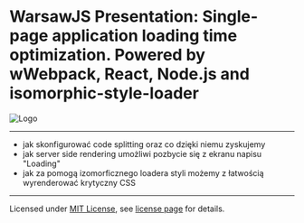 # WarsawJS Presentation: Single-page application loading time optimization. Powered by wWebpack, React, Node.js and isomorphic-style-loader

![Logo](/pictures/logo/warsawjs-logo-light.png)

---

 - jak skonfigurować code splitting oraz co dzięki niemu zyskujemy
 - jak server side rendering umożliwi pozbycie się z ekranu napisu "Loading"
 - jak za pomogą izomorficznego loadera styli możemy z łatwością wyrenderować krytyczny CSS

---

Licensed under [MIT License](http://en.wikipedia.org/wiki/MIT_License), see [license page](https://github.com/shower/shower/wiki/MIT-License) for details.
